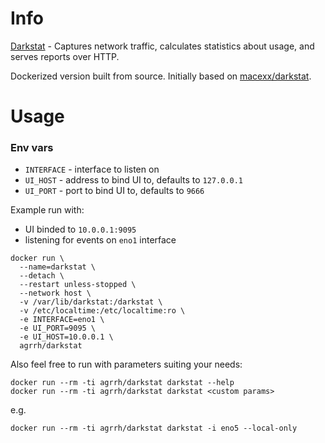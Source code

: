 # Info

[Darkstat](https://unix4lyfe.org/darkstat/) - Captures network traffic, calculates statistics about usage, and serves reports over HTTP.

Dockerized version built from source. Initially based on [macexx/darkstat](https://github.com/macexx/darkstat).

# Usage

### Env vars

- `INTERFACE` - interface to listen on
- `UI_HOST` - address to bind UI to, defaults to `127.0.0.1`
- `UI_PORT` - port to bind UI to, defaults to `9666`

Example run with:

- UI binded to `10.0.0.1:9095`
- listening for events on `eno1` interface

```
docker run \
  --name=darkstat \
  --detach \
  --restart unless-stopped \
  --network host \
  -v /var/lib/darkstat:/darkstat \
  -v /etc/localtime:/etc/localtime:ro \
  -e INTERFACE=eno1 \
  -e UI_PORT=9095 \
  -e UI_HOST=10.0.0.1 \
  agrrh/darkstat
```

Also feel free to run with parameters suiting your needs:

```
docker run --rm -ti agrrh/darkstat darkstat --help
docker run --rm -ti agrrh/darkstat darkstat <custom params>
```

e.g.

```
docker run --rm -ti agrrh/darkstat darkstat -i eno5 --local-only
```
